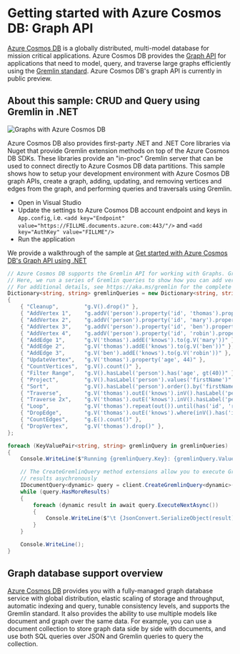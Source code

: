 # Getting started with Azure Cosmos DB: Graph API
[Azure Cosmos DB](http://cosmosdb.com) is a globally distributed, multi-model database for mission critical applications. Azure Cosmos DB provides the [Graph API](https://docs.microsoft.com/en-us/azure/cosmos-db/graph-introduction) for applications that need to model, query, and traverse large graphs efficiently using the [Gremlin standard](http://tinkerpop.apache.org/docs/current/reference/#graph-traversal-steps). Azure Cosmos DB's graph API is currently in public preview.

## About this sample: CRUD and Query using Gremlin in .NET

![Graphs with Azure Cosmos DB](graph-gremlin.png) 

Azure Cosmos DB also provides first-party .NET and .NET Core libraries via Nuget that provide Gremlin extension methods on top of the Azure Cosmos DB SDKs. These libraries provide an "in-proc" Gremlin server that can be used to connect directly to Azure Cosmos DB data partitions.
This sample shows how to setup your development environment with Azure Cosmos DB graph APIs, create a graph, adding, updating, and removing vertices and edges from the graph, and performing queries and traversals using Gremlin.

* Open in Visual Studio
* Update the settings to Azure Cosmos DB account endpoint and keys in `App.config`, i.e. `<add key="Endpoint" value="https://FILLME.documents.azure.com:443/"/>` and `<add key="AuthKey" value="FILLME"/>`
* Run the application

We provide a walkthrough of the sample at [Get started with Azure Cosmos DB's Graph API using .NET](https://docs.microsoft.com/azure/cosmosdb/create-graph-dotnet.md)

```cs
// Azure Cosmos DB supports the Gremlin API for working with Graphs. Gremlin is a functional programming language composed of steps.
// Here, we run a series of Gremlin queries to show how you can add vertices, edges, modify properties, perform queries and traversals
// For additional details, see https://aka.ms/gremlin for the complete list of supported Gremlin operators
Dictionary<string, string> gremlinQueries = new Dictionary<string, string>
{
    { "Cleanup",        "g.V().drop()" },
    { "AddVertex 1",    "g.addV('person').property('id', 'thomas').property('firstName', 'Thomas').property('age', 44)" },
    { "AddVertex 2",    "g.addV('person').property('id', 'mary').property('firstName', 'Mary').property('lastName', 'Andersen').property('age', 39)" },
    { "AddVertex 3",    "g.addV('person').property('id', 'ben').property('firstName', 'Ben').property('lastName', 'Miller')" },
    { "AddVertex 4",    "g.addV('person').property('id', 'robin').property('firstName', 'Robin').property('lastName', 'Wakefield')" },
    { "AddEdge 1",      "g.V('thomas').addE('knows').to(g.V('mary'))" },
    { "AddEdge 2",      "g.V('thomas').addE('knows').to(g.V('ben'))" },
    { "AddEdge 3",      "g.V('ben').addE('knows').to(g.V('robin'))" },
    { "UpdateVertex",   "g.V('thomas').property('age', 44)" },
    { "CountVertices",  "g.V().count()" },
    { "Filter Range",   "g.V().hasLabel('person').has('age', gt(40))" },
    { "Project",        "g.V().hasLabel('person').values('firstName')" },
    { "Sort",           "g.V().hasLabel('person').order().by('firstName', decr)" },
    { "Traverse",       "g.V('thomas').outE('knows').inV().hasLabel('person')" },
    { "Traverse 2x",    "g.V('thomas').outE('knows').inV().hasLabel('person').outE('knows').inV().hasLabel('person')" },
    { "Loop",           "g.V('thomas').repeat(out()).until(has('id', 'robin')).path()" },
    { "DropEdge",       "g.V('thomas').outE('knows').where(inV().has('id', 'mary')).drop()" },
    { "CountEdges",     "g.E().count()" },
    { "DropVertex",     "g.V('thomas').drop()" },
};

foreach (KeyValuePair<string, string> gremlinQuery in gremlinQueries)
{
    Console.WriteLine($"Running {gremlinQuery.Key}: {gremlinQuery.Value}");

    // The CreateGremlinQuery method extensions allow you to execute Gremlin queries and iterate
    // results asychronously
    IDocumentQuery<dynamic> query = client.CreateGremlinQuery<dynamic>(graph, gremlinQuery.Value);
    while (query.HasMoreResults)
    {
        foreach (dynamic result in await query.ExecuteNextAsync())
        {
            Console.WriteLine($"\t {JsonConvert.SerializeObject(result)}");
        }
    }

    Console.WriteLine();
}
```

## Graph database support overview
[Azure Cosmos DB](http://cosmosdb.com) provides you with a fully-managed graph database service with global distribution, elastic scaling of storage and throughput, automatic indexing and query, tunable consistency levels, and supports the Gremlin standard. It also provides the ability to use multiple models like document and graph over the same data. For example, you can use a document collection to store graph data side by side with documents, and use both SQL queries over JSON and Gremlin queries to query the collection.




